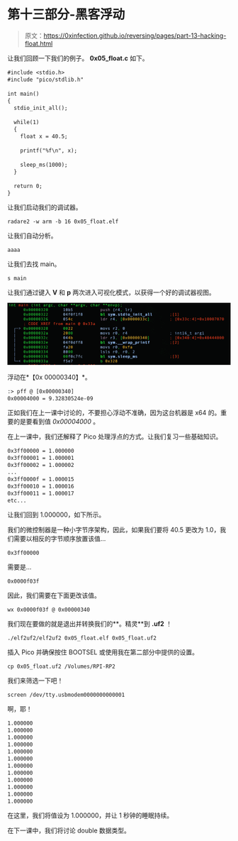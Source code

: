 # 第十三部分-黑客浮动

> 原文：<https://0xinfection.github.io/reversing/pages/part-13-hacking-float.html>

让我们回顾一下我们的例子。 **0x05_float.c** 如下。

```
#include <stdio.h>
#include "pico/stdlib.h"

int main() 
{
  stdio_init_all();

  while(1) 
  {
    float x = 40.5;

    printf("%f\n", x); 

    sleep_ms(1000);
  }

  return 0;
}

```

让我们启动我们的调试器。

```
radare2 -w arm -b 16 0x05_float.elf

```

让我们自动分析。

```
aaaa

```

让我们去找 main。

```
s main

```

让我们通过键入 **V** 和 **p** 两次进入可视化模式，以获得一个好的调试器视图。

![](img/da3b33fe3d0c6d633b4d6c48df218f4f.png)

浮动在*【0x 00000340】*。

```
:> pff @ [0x00000340]
0x00004000 = 9.32830524e-09

```

正如我们在上一课中讨论的，不要担心浮动不准确，因为这台机器是 x64 的。重要的是要看到值 *0x00004000* 。

在上一课中，我们还解释了 Pico 处理浮点的方式。让我们复习一些基础知识。

```
0x3ff00000 = 1.000000
0x3ff00001 = 1.000001
0x3ff00002 = 1.000002
...
0x3ff0000f = 1.000015
0x3ff00010 = 1.000016
0x3ff00011 = 1.000017
etc...

```

让我们回到 1.000000，如下所示。

我们的微控制器是一种小字节序架构，因此，如果我们要将 40.5 更改为 1.0，我们需要以相反的字节顺序放置该值...

```
0x3ff00000

```

需要是...

```
0x0000f03f

```

因此，我们需要在下面更改该值。

```
wx 0x0000f03f @ 0x00000340

```

我们现在要做的就是退出并转换我们的**。精灵**到 **.uf2** ！

```
./elf2uf2/elf2uf2 0x05_float.elf 0x05_float.uf2

```

插入 Pico 并确保按住 BOOTSEL 或使用我在第二部分中提供的设置。

```
cp 0x05_float.uf2 /Volumes/RPI-RP2

```

我们来筛选一下吧！

```
screen /dev/tty.usbmodem0000000000001

```

啊，耶！

```
1.000000
1.000000
1.000000
1.000000
1.000000
1.000000
1.000000
1.000000
1.000000
1.000000
1.000000
1.000000

```

在这里，我们将值设为 1.000000，并让 1 秒钟的睡眠持续。

在下一课中，我们将讨论 double 数据类型。